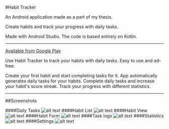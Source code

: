#Habit Tracker

An Android application made as a part of my thesis. 

Create habits and track your progress with daily tasks.

Made with Android Studio. The code is based entirely on Kotlin.

---
[Available from Google Play](https://play.google.com/store/apps/details?id=com.santtuhyvarinen.habittracker&hl=en-GB&ah=yrnGuGaLemriJYfEOFkqjDqt1qU)

Use Habit Tracker to track your habits with daily tasks. Easy to use and ad-free.

Create your first habit and start completing tasks for it.
App automatically generates daily tasks for your habits.
Complete daily tasks and increase your habit's score streak.
Track your progress with different statistics.

---

##Screenshots

####Daily Tasks
![alt text](screenshots/habit_tasks_eng.png "Daily Tasks")
####Habit List
![alt text](screenshots/habit_list_eng.png "Habit List")
####Habit View
![alt text](screenshots/habit_view_eng.png "Habit View")
####Habit Form
![alt text](screenshots/habit_create_eng.png "Habit Form")
####Task logs
![alt text](screenshots/habit_tasklogs_eng.png "Task logs")
####Statistics
![alt text](screenshots/habit_stats_eng.png "Statistics")
####Settings
![alt text](screenshots/habit_settings_eng.png "Settings")